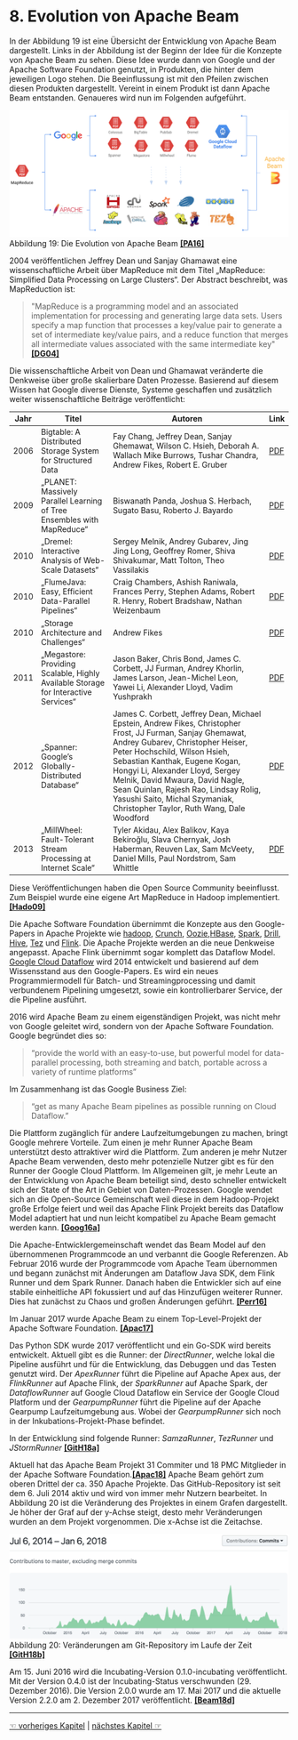 # 8. Evolution von Apache Beam

In der Abbildung 19 ist eine Übersicht der Entwicklung von Apache Beam dargestellt. Links in der Abbildung ist der Beginn der Idee für die Konzepte von Apache Beam zu sehen. Diese Idee wurde dann von Google und der Apache Software Foundation genutzt, in Produkten, die hinter dem jeweiligen Logo stehen. Die Beeinflussung ist mit den Pfeilen zwischen diesen Produkten dargestellt. Vereint in einem Produkt ist dann Apache Beam entstanden. Genaueres wird nun im Folgenden aufgeführt.

![Die Evolution von Apache Beam](images/evolutionBeam.png)
Abbildung 19: Die Evolution von Apache Beam  [**[PA16]**](10_Literaturverzeichnis.md)

2004 veröffentlichen Jeffrey Dean und Sanjay Ghamawat eine wissenschaftliche Arbeit über MapReduce mit dem Titel „MapReduce: Simplified Data Processing on Large Clusters“. Der Abstract beschreibt, was MapReduction ist: 
> "MapReduce is a programming model and an associated
implementation for processing and generating large
data sets. Users specify a map function that processes a
key/value pair to generate a set of intermediate key/value
pairs, and a reduce function that merges all intermediate
values associated with the same intermediate key"
[**[DG04]**](10_Literaturverzeichnis.md) 

Die wissenschaftliche Arbeit von Dean und Ghamawat veränderte die Denkweise über große skalierbare Daten Prozesse. Basierend auf diesem Wissen hat Google diverse Dienste, Systeme geschaffen und zusätzlich weiter wissenschaftliche Beiträge veröffentlicht:

| Jahr | Titel                                                                               | Autoren                                                                                                                                                                                                                                                                                                                                                                                                         | Link                                                                                                    |
| ---- | ----------------------------------------------------------------------------------- | --------------------------------------------------------------------------------------------------------------------------------------------------------------------------------------------------------------------------------------------------------------------------------------------------------------------------------------------------------------------------------------------------------------- | ------------------------------------------------------------------------------------------------------- |
| 2006 | Bigtable: A Distributed Storage System for Structured Data                          | Fay Chang, Jeffrey Dean, Sanjay Ghemawat, Wilson C. Hsieh, Deborah A. Wallach Mike Burrows, Tushar Chandra, Andrew Fikes, Robert E. Gruber                                                                                                                                                                                                                                                                      | [ PDF ](https://static.googleusercontent.com/media/research.google.com/de//archive/bigtable-osdi06.pdf) |
| 2009 | „PLANET: Massively Parallel Learning of Tree Ensembles with MapReduce“             | Biswanath Panda, Joshua S. Herbach, Sugato Basu, Roberto J. Bayardo                                                                                                                                                                                                                                                                                                                                             | [ PDF ](https://static.googleusercontent.com/media/research.google.com/de//pubs/archive/36296.pdf)      |
| 2010 | „Dremel: Interactive Analysis of Web-Scale Datasets“                               | Sergey Melnik, Andrey Gubarev, Jing Jing Long, Geoffrey Romer, Shiva Shivakumar, Matt Tolton, Theo Vassilakis                                                                                                                                                                                                                                                                                                   | [ PDF ](https://static.googleusercontent.com/media/research.google.com/de//pubs/archive/36632.pdf)      |
| 2010 | „FlumeJava: Easy, Efficient Data-Parallel Pipelines“                               | Craig Chambers, Ashish Raniwala, Frances Perry, Stephen Adams, Robert R. Henry, Robert Bradshaw, Nathan Weizenbaum                                                                                                                                                                                                                                                                                              | [ PDF ](https://static.googleusercontent.com/media/research.google.com/de//pubs/archive/35650.pdf)      |
| 2010 | „Storage Architecture and Challenges“                                              | Andrew Fikes                                                                                                                                                                                                                                                                                                                                                                                                    | [ PDF ](https://cloud.google.com/files/storage_architecture_and_challenges.pdf)                         |
| 2011 | „Megastore: Providing Scalable, Highly Available Storage for Interactive Services“ | Jason Baker, Chris Bond, James C. Corbett, JJ Furman, Andrey Khorlin, James Larson, Jean-Michel Leon, Yawei Li, Alexander Lloyd, Vadim Yushprakh                                                                                                                                                                                                                                                                | [ PDF ](https://static.googleusercontent.com/media/research.google.com/de//pubs/archive/36971.pdf)      |
| 2012 | „Spanner: Google’s Globally-Distributed Database“                                 | James C. Corbett, Jeffrey Dean, Michael Epstein, Andrew Fikes, Christopher Frost, JJ Furman, Sanjay Ghemawat, Andrey Gubarev, Christopher Heiser, Peter Hochschild, Wilson Hsieh, Sebastian Kanthak, Eugene Kogan, Hongyi Li, Alexander Lloyd, Sergey Melnik, David Mwaura, David Nagle, Sean Quinlan, Rajesh Rao, Lindsay Rolig, Yasushi Saito, Michal Szymaniak, Christopher Taylor, Ruth Wang, Dale Woodford | [ PDF ](https://static.googleusercontent.com/media/research.google.com/de//pubs/archive/39966.pdf)      |
| 2013 | „MillWheel: Fault-Tolerant Stream Processing at Internet Scale“                    | Tyler Akidau, Alex Balikov, Kaya Bekiroğlu, Slava Chernyak, Josh Haberman, Reuven Lax, Sam McVeety, Daniel Mills, Paul Nordstrom, Sam Whittle                                                                                                                                                                                                                                                                   | [ PDF ](https://static.googleusercontent.com/media/research.google.com/de//pubs/archive/41378.pdf)      |

Diese Veröffentlichungen haben die Open Source Community beeinflusst. Zum Beispiel wurde eine eigene Art MapReduce in Hadoop implementiert. [**[Hado09]**](10_Literaturverzeichnis.md)

Die Apache Software Foundation übernimmt die Konzepte aus den Google-Papers in Apache Projekte wie [hadoop](http://hadoop.apache.org/), [Crunch](https://crunch.apache.org/), [Oozie](http://oozie.apache.org/),[HBase](https://hbase.apache.org/), [Spark](https://spark.apache.org/), [Drill](https://drill.apache.org/), [Hive](https://hive.apache.org/), [Tez](https://tez.apache.org/) und [Flink](https://flink.apache.org/). Die Apache Projekte werden an die neue Denkweise angepasst. Apache Flink übernimmt sogar komplett das Dataflow Model. 
[Google Cloud Dataflow](https://cloud.google.com/dataflow/?hl=de) wird 2014 entwickelt und basierend auf dem Wissensstand aus den Google-Papers. Es wird ein neues Programmiermodell für Batch- und Streamingprocessing und damit verbundenem Pipelining umgesetzt, sowie ein kontrollierbarer Service, der die Pipeline ausführt.

2016 wird Apache Beam zu einem eigenständigen Projekt, was nicht mehr von Google geleitet wird, sondern von der Apache Software Foundation. Google begründet dies so: 
> “provide the world with an easy-to-use, but powerful model for data-parallel processing, both streaming and batch, portable across a variety of runtime platforms” 

Im Zusammenhang ist das Google Business Ziel: 
>“get as many Apache Beam pipelines as possible running on Cloud Dataflow.” 

Die Plattform zugänglich für andere Laufzeitumgebungen zu machen, bringt Google mehrere Vorteile. Zum einen je mehr Runner Apache Beam unterstützt desto attraktiver wird die Plattform. Zum anderen je mehr Nutzer Apache Beam verwenden, desto mehr potenzielle Nutzer gibt es für den Runner der Google Cloud Plattform. Im Allgemeinen gilt, je mehr Leute an der Entwicklung von Apache Beam beteiligt sind, desto schneller entwickelt sich der State of the Art in Gebiet von Daten-Prozessen. Google wendet sich an die Open-Source Gemeinschaft weil diese in dem Hadoop-Projekt große Erfolge feiert und weil das Apache Flink Projekt bereits das Dataflow Model adaptiert hat und nun leicht kompatibel zu Apache Beam gemacht werden kann. [**[Goog16a]**](10_Literaturverzeichnis.md)

Die Apache-Entwicklergemeinschaft wendet das Beam Model auf den übernommenen Programmcode an und verbannt die Google Referenzen. 
Ab Februar 2016 wurde der Programmcode vom Apache Team übernommen und begann zunächst mit Änderungen am Dataflow Java SDK, dem Flink Runner und dem Spark Runner. Danach haben die Entwickler sich auf eine stabile einheitliche API fokussiert und auf das Hinzufügen weiterer Runner. Dies hat zunächst zu Chaos und großen Änderungen geführt. 
[**[Perr16]**](10_Literaturverzeichnis.md)

Im Januar 2017 wurde Apache Beam zu einem Top-Level-Projekt der Apache Software Foundation. [**[Apac17]**](10_Literaturverzeichnis.md) 

Das Python SDK wurde 2017 veröffentlicht und ein Go-SDK wird bereits entwickelt. Aktuell gibt es die Runner: der *DirectRunner*, welche lokal die Pipeline ausführt und für die Entwicklung, das Debuggen und das Testen genutzt wird. Der *ApexRunner* führt die Pipeline auf Apache Apex aus, der *FlinkRunner* auf Apache Flink, der *SparkRunner* auf Apache Spark, der *DataflowRunner* auf Google Cloud Dataflow ein Service der Google Cloud Platform und der *GearpumpRunner* führt die Pipeline auf der Apache Gearpump Laufzeitumgebung aus. Wobei der *GearpumpRunner* sich noch in der Inkubations-Projekt-Phase befindet.

In der Entwicklung sind folgende Runner: *SamzaRunner*, *TezRunner* und *JStormRunner* [**[GitH18a]**](10_Literaturverzeichnis.md) 

Aktuell hat das Apache Beam Projekt 31 Commiter und 18 PMC Mitglieder in der Apache Software Foundation.[**[Apac18]**](10_Literaturverzeichnis.md) Apache Beam gehört zum oberen Drittel der ca. 350 Apache Projekte. Das GitHub-Repository ist seit dem 6. Juli 2014 aktiv und wird von immer mehr Nutzern bearbeitet. In Abbildung 20 ist die Veränderung des Projektes in einem Grafen dargestellt. Je höher der Graf auf der y-Achse steigt, desto mehr Veränderungen wurden an dem Projekt vorgenommen. Die x-Achse ist die Zeitachse.

![Veränderungen am Git-Repository im Laufe der Zeit](images/git_Activity.png)
Abbildung 20: Veränderungen am Git-Repository im Laufe der Zeit [**[GitH18b]**](10_Literaturverzeichnis.md)

Am 15. Juni 2016 wird die Incubating-Version 0.1.0-incubating veröffentlicht. Mit der Version 0.4.0 ist der Incubating-Status verschwunden (29. Dezember 2016). Die Version 2.0.0 wurde am 17. Mai 2017 und die aktuelle Version 2.2.0 am 2. Dezember 2017 veröffentlicht. [**[Beam18d]**](10_Literaturverzeichnis.md)

---------

[☜ vorheriges Kapitel](7_Beam_Vision.md)
   |   [nächstes Kapitel ☞](9_Fazit.md)
